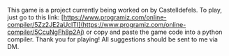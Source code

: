 This game is a project currently being worked on by Castelldefels.
To play, just go to this link: [https://www.programiz.com/online-compiler/5Zz2JE2aUclTI](https://www.programiz.com/online-compiler/5CcuNgFh8p2Aj)
  or copy and paste the game code into a python compiler.
Thank you for playing! All suggestions should be sent to me via DM.
